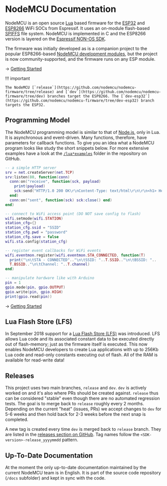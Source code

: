 # NodeMCU Documentation

NodeMCU is an open source [Lua](https://www.lua.org/) based firmware for the [ESP32](https://www.espressif.com/en/products/socs/esp32) and [ESP8266](https://www.espressif.com/en/products/socs/esp8266) WiFi SOCs from Espressif. It uses an on-module flash-based [SPIFFS](https://github.com/pellepl/spiffs) file system. NodeMCU is implemented in C and the ESP8266 version is layered on the [Espressif NON-OS SDK](https://github.com/espressif/ESP8266*NONOS*SDK).

The firmware was initially developed as is a companion project to the popular ESP8266-based [NodeMCU development modules](https://github.com/nodemcu/nodemcu-devkit-v1.0), but the project is now community-supported, and the firmware runs on any ESP module.

→ [Getting Started](getting-started.md)

!!! important

    The NodeMCU [`release`](https://github.com/nodemcu/nodemcu-firmware/tree/release) and [`dev`](https://github.com/nodemcu/nodemcu-firmware/tree/dev) branches target the ESP8266. The [`dev-esp32`](https://github.com/nodemcu/nodemcu-firmware/tree/dev-esp32) branch targets the ESP32.

## Programming Model
The NodeMCU programming model is similar to that of [Node.js](https://en.wikipedia.org/wiki/Node.js), only in Lua. It is asynchronous and event-driven. Many functions, therefore, have parameters for callback functions. To give you an idea what a NodeMCU program looks like study the short snippets below. For more extensive examples have a look at the [`/lua*examples`](https://github.com/nodemcu/nodemcu-firmware/tree/release/lua*examples) folder in the repository on GitHub.

```lua
-- a simple HTTP server
srv = net.createServer(net.TCP)
srv:listen(80, function(conn)
  conn:on("receive", function(sck, payload)
    print(payload)
    sck:send("HTTP/1.0 200 OK\r\nContent-Type: text/html\r\n\r\n<h1> Hello, NodeMCU. </h1>")
  end)
  conn:on("sent", function(sck) sck:close() end)
end)
```

```lua
-- connect to WiFi access point (DO NOT save config to flash)
wifi.setmode(wifi.STATION)
station_cfg={}
station_cfg.ssid = "SSID"
station_cfg.pwd = "password"
station_cfg.save = false
wifi.sta.config(station_cfg)
```

```lua
-- register event callbacks for WiFi events
wifi.eventmon.register(wifi.eventmon.STA_CONNECTED, function(T)
  print("\n\tSTA - CONNECTED".."\n\tSSID: "..T.SSID.."\n\tBSSID: "..
  T.BSSID.."\n\tChannel: "..T.channel)
end)
```

```lua
-- manipulate hardware like with Arduino
pin = 1
gpio.mode(pin, gpio.OUTPUT)
gpio.write(pin, gpio.HIGH)
print(gpio.read(pin))
```

→ [Getting Started](getting-started.md)

## Lua Flash Store (LFS)
In September 2018 support for a [Lua Flash Store (LFS)](lfs.md) was introduced. LFS allows Lua code and its associated constant data to be executed directly out of flash-memory; just as the firmware itself is executed. This now enables NodeMCU developers to create Lua applications with up to 256Kb Lua code and read-only constants executing out of flash. All of the RAM is available for read-write data!

## Releases

This project uses two main branches, `release` and `dev`. `dev` is actively worked on and it's also where PRs should be created against. `release` thus can be considered "stable" even though there are no automated regression tests. The goal is to merge back to `release` roughly every 2 months. Depending on the current "heat" (issues, PRs) we accept changes to `dev` for 5-6 weeks and then hold back for 2-3 weeks before the next snap is completed.

A new tag is created every time `dev` is merged back to `release` branch. They are listed in the [releases section on GitHub](https://github.com/nodemcu/nodemcu-firmware/releases). Tag names follow the `<SDK-version>-release_yyyymmdd` pattern.

## Up-To-Date Documentation
At the moment the only up-to-date documentation maintained by the current NodeMCU team is in English. It is part of the source code repository (`/docs` subfolder) and kept in sync with the code.
